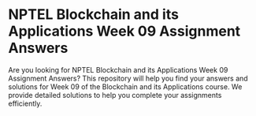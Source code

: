 # NPTEL Blockchain and its Applications Week 09 Assignment Answers

Are you looking for NPTEL Blockchain and its Applications Week 09 Assignment Answers? This repository will help you find your answers and solutions for Week 09 of the Blockchain and its Applications course. We provide detailed solutions to help you complete your assignments efficiently.